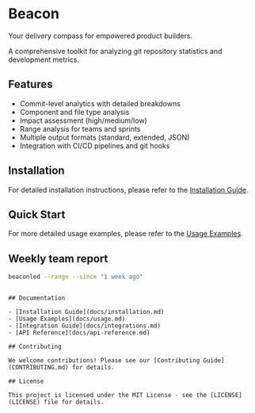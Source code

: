 # Beacon

Your delivery compass for empowered product builders.

A comprehensive toolkit for analyzing git repository statistics and development metrics.

## Features

- Commit-level analytics with detailed breakdowns
- Component and file type analysis
- Impact assessment (high/medium/low)
- Range analysis for teams and sprints
- Multiple output formats (standard, extended, JSON)
- Integration with CI/CD pipelines and git hooks

## Installation

For detailed installation instructions, please refer to the [Installation Guide](docs/installation.md).

## Quick Start

For more detailed usage examples, please refer to the [Usage Examples](docs/usage.md).

## Weekly team report
```bash
beaconled --range --since "1 week ago"
```
```

## Documentation

- [Installation Guide](docs/installation.md)
- [Usage Examples](docs/usage.md)
- [Integration Guide](docs/integrations.md)
- [API Reference](docs/api-reference.md)

## Contributing

We welcome contributions! Please see our [Contributing Guide](CONTRIBUTING.md) for details.

## License

This project is licensed under the MIT License - see the [LICENSE](LICENSE) file for details.
